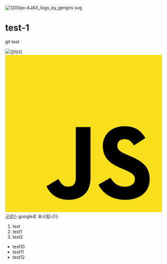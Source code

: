 ![1200px-AJAX_logo_by_gengns svg](https://user-images.githubusercontent.com/83265848/130713173-0d00126d-512c-46bd-805f-8583d34db6de.png)
# test-1
git test



![강아지](http://image.dongascience.com/Photo/2017/03/14900752352661.jpg)
![자바](/images/1200px-Unofficial_JavaScript_logo_2.svg.png)
[구글](https://www.google.com/)는 google로 표시됩니다.
1. test
2. test1
3. test2

- test10
- test11
- test12
